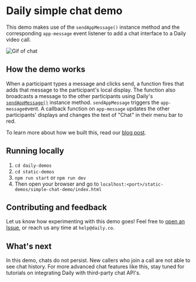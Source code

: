 # Daily simple chat demo

This demo makes use of the `sendAppMessage()` instance method and the corresponding `app-message` event listener to add a chat interface to a Daily video call.

![Gif of chat](./screenshot-simple-chat.gif)

## How the demo works

When a participant types a message and clicks send, a function fires that adds that message to the participant's local display. The function also broadcasts a message to the other participants using Daily's [`sendAppMessage()`](https://docs.daily.co/reference#%EF%B8%8F-sendappmessage) instance method. `sendAppMessage` triggers the `app-message`event. A callback function on `app-message` updates the other participants' displays and changes the text of "Chat" in their menu bar to red.

To learn more about how we built this, read our [blog post](https://www.daily.co/blog/three-ways-to-add-chat-to-your-video-calls-with-the-daily-api/).

## Running locally

1. `cd daily-demos`
2. `cd static-demos`
3. `npm run start` or `npm run dev`
4. Then open your browser and go to `localhost:<port>/static-demos/simple-chat-demo/index.html`

## Contributing and feedback

Let us know how experimenting with this demo goes! Feel free to [open an Issue](https://github.com/daily-co/daily-demos/issues), or reach us any time at `help@daily.co`.

## What's next

In this demo, chats do not persist. New callers who join a call are not able to see chat history. For more advanced chat features like this, stay tuned for tutorials on integrating Daily with third-party chat API's.
